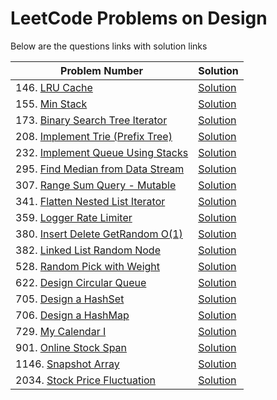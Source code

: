 # LeetCode Problems on Design

Below are the questions links with solution links

| Problem Number                                                                                      | Solution                                                                                                                |
| --------------------------------------------------------------------------------------------------- | ----------------------------------------------------------------------------------------------------------------------- |
| 146. [LRU Cache](https://leetcode.com/problems/lru-cache/)                                          | [Solution](https://github.com/HarshOza36/LeetCode_Problems/blob/main/Design/P146%20-%20LRUCache.py)                     |
| 155. [Min Stack](https://leetcode.com/problems/min-stack/)                                          | [Solution](https://github.com/HarshOza36/LeetCode_Problems/blob/main/Design/P155%20-%20minStack.py)                     |
| 173. [Binary Search Tree Iterator](https://leetcode.com/problems/binary-search-tree-iterator/)      | [Solution](https://github.com/HarshOza36/LeetCode_Problems/blob/main/Design/P173%20-%20binarySearchTreeIterator.py)     |
| 208. [Implement Trie (Prefix Tree)](https://leetcode.com/problems/implement-trie-prefix-tree/)      | [Solution](<https://github.com/HarshOza36/LeetCode_Problems/blob/main/Design/P208%20-%20implementTrie(PrefixTree).py>)  |
| 232. [Implement Queue Using Stacks](https://leetcode.com/problems/implement-queue-using-stacks/)    | [Solution](https://github.com/HarshOza36/LeetCode_Problems/blob/main/Design/P232%20-%20implementQueueUsingStacks.py)    |
| 295. [Find Median from Data Stream](https://leetcode.com/problems/find-median-from-data-stream/)    | [Solution](https://github.com/HarshOza36/LeetCode_Problems/blob/main/Design/P295%20-%20findMedianFromDataStream.py)     |
| 307. [Range Sum Query - Mutable](https://leetcode.com/problems/range-sum-query-mutable/)            | [Solution](https://github.com/HarshOza36/LeetCode_Problems/blob/main/Design/P307%20-%20rangeSumQuery_Mutable.py)        |
| 341. [Flatten Nested List Iterator](https://leetcode.com/problems/flatten-nested-list-iterator/)    | [Solution](https://github.com/HarshOza36/LeetCode_Problems/blob/main/Design/P341%20-%20flattenNestedListIterator.py)    |
| 359. [Logger Rate Limiter](https://leetcode.com/problems/logger-rate-limiter/)                      | [Solution](https://github.com/HarshOza36/LeetCode_Problems/blob/main/Design/P359%20-%20loggerRateLimiter.py)            |
| 380. [Insert Delete GetRandom O(1)](https://leetcode.com/problems/insert-delete-getrandom-o1/)      | [Solution](<https://github.com/HarshOza36/LeetCode_Problems/blob/main/Design/P380%20-%20insertDeleteGetRandom_O(1).py>) |
| 382. [Linked List Random Node](https://leetcode.com/problems/linked-list-random-node/description/)  | [Solution](https://github.com/HarshOza36/LeetCode_Problems/blob/main/Design/P382%20-%20linkedListRandomNode.py)                                                                                                            |
| 528. [Random Pick with Weight](https://leetcode.com/problems/random-pick-with-weight/description/)  | [Solution](https://github.com/HarshOza36/LeetCode_Problems/blob/main/Design/P528%20-%20randomPickWithWeight.py)         |
| 622. [Design Circular Queue](https://leetcode.com/problems/design-circular-queue/)                  | [Solution](https://github.com/HarshOza36/LeetCode_Problems/blob/main/Design/P622%20-%20designCircularQueue.py)          |
| 705. [Design a HashSet](https://leetcode.com/problems/design-hashset)                               | [Solution](https://github.com/HarshOza36/LeetCode_Problems/blob/main/Design/P705.%20Design%20Hashset.py)                |
| 706. [Design a HashMap](https://leetcode.com/problems/design-hashmap)                               | [Solution](https://github.com/HarshOza36/LeetCode_Problems/blob/main/Design/P706.%20Design%20Hashmap.py)                |
| 729. [My Calendar I](https://leetcode.com/problems/my-calendar-i/)                                  | [Solution](https://github.com/HarshOza36/LeetCode_Problems/blob/main/Design/P729%20-%20myCalendar_I.py)                 |
| 901. [Online Stock Span](https://leetcode.com/problems/online-stock-span/)                          | [Solution](https://github.com/HarshOza36/LeetCode_Problems/blob/main/Design/P901%20-%20onlineStockSpan.py)              |
| 1146. [Snapshot Array](https://leetcode.com/problems/snapshot-array/)                               | [Solution](https://github.com/HarshOza36/LeetCode_Problems/blob/main/Design/P1146%20-%20snapshotArray.py)               |
| 2034. [Stock Price Fluctuation](https://leetcode.com/problems/stock-price-fluctuation/description/) | [Solution](https://github.com/HarshOza36/LeetCode_Problems/blob/main/Design/P2034%20-%20stockPriceFluctuation.py)       |
